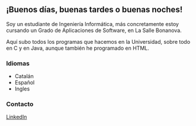 ## ¡Buenos días, buenas tardes o buenas noches!

Soy un estudiante de Ingeniería Informática, más concretamente estoy cursando un Grado de Aplicaciones de Software, en La Salle Bonanova.

Aquí subo todos los programas que hacemos en la Universidad, sobre todo en C y en Java, aunque también he programado en HTML.

### Idiomas
- Catalán
- Español
- Ingles

### Contacto
[LinkedIn](https://www.linkedin.com/in/miquel-cutanda-a00a071b5/)
